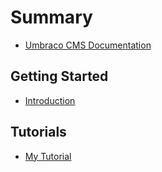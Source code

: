 # Summary

* [Umbraco CMS Documentation](README.md)

## Getting Started

* [Introduction](index.md)

## Tutorials

* [My Tutorial](Tutorials/My-Tutorial/index.md)